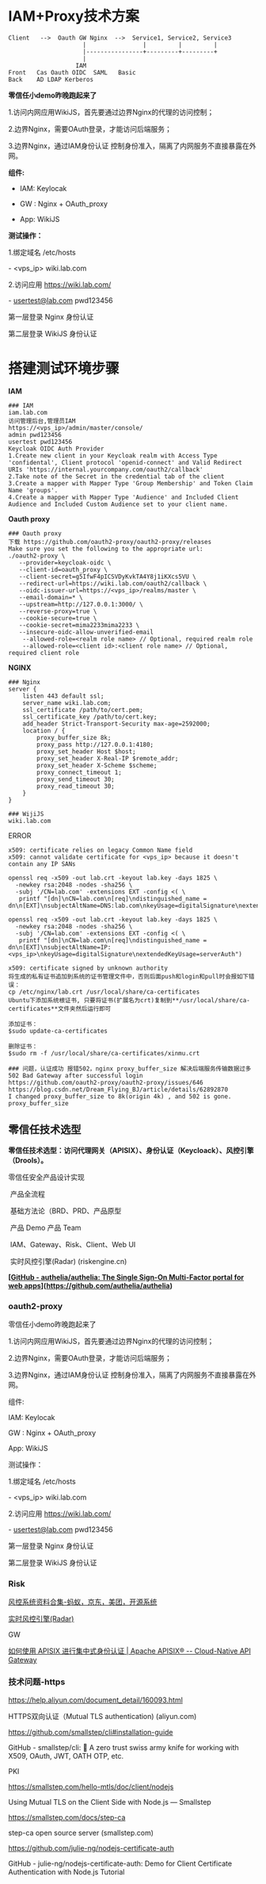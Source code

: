 # IAM+Proxy技术方案

```
Client   -->  Oauth GW Nginx  -->  Service1, Service2, Service3 
                     |                |         |         |
                     |----------------+---------+---------+
                     |
                   IAM
Front   Cas Oauth OIDC  SAML   Basic   
Back    AD LDAP Kerberos 
```

**零信任小demo昨晚跑起来了**

1.访问内网应用WikiJS，首先要通过边界Nginx的代理的访问控制；

2.边界Nginx，需要OAuth登录，才能访问后端服务；

3.边界Nginx，通过IAM身份认证 控制身份准入，隔离了内网服务不直接暴露在外网。

**组件:**

- IAM: Keylocak

- GW : Nginx + OAuth_proxy

- App: WikiJS

**测试操作：**

1.绑定域名 /etc/hosts

  \- <vps_ip> wiki.lab.com

2.访问应用 https://wiki.lab.com/

  \- usertest@lab.com pwd123456

  第一层登录 Nginx 身份认证

  第二层登录 WikiJS 身份认证

  

# 搭建测试环境步骤

**IAM**

```
### IAM
iam.lab.com
访问管理后台,管理员IAM
https://<vps_ip>/admin/master/console/
admin pwd123456
usertest pwd123456
Keycloak OIDC Auth Provider
1.Create new client in your Keycloak realm with Access Type 'confidental', Client protocol 'openid-connect' and Valid Redirect URIs 'https://internal.yourcompany.com/oauth2/callback'
2.Take note of the Secret in the credential tab of the client
3.Create a mapper with Mapper Type 'Group Membership' and Token Claim Name 'groups'.
4.Create a mapper with Mapper Type 'Audience' and Included Client Audience and Included Custom Audience set to your client name.
```

**Oauth proxy**

```
### Oauth proxy
下载 https://github.com/oauth2-proxy/oauth2-proxy/releases
Make sure you set the following to the appropriate url:
./oauth2-proxy \
   --provider=keycloak-oidc \
   --client-id=oauth_proxy \
   --client-secret=g5IfwF4pICSVDyKvkTA4Y8j1iKXcs5VU \
   --redirect-url=https://wiki.lab.com/oauth2/callback \
   --oidc-issuer-url=https://<vps_ip>/realms/master \
   --email-domain=* \
   --upstream=http://127.0.0.1:3000/ \
   --reverse-proxy=true \
   --cookie-secure=true \
   --cookie-secret=mima2233mima2233 \
   --insecure-oidc-allow-unverified-email  
    --allowed-role=<realm role name> // Optional, required realm role
    --allowed-role=<client id>:<client role name> // Optional, required client role
```

**NGINX**

```
### Nginx
server {
    listen 443 default ssl;
    server_name wiki.lab.com;
    ssl_certificate /path/to/cert.pem;
    ssl_certificate_key /path/to/cert.key;
    add_header Strict-Transport-Security max-age=2592000;
    location / {
        proxy_buffer_size 8k;
        proxy_pass http://127.0.0.1:4180;
        proxy_set_header Host $host;
        proxy_set_header X-Real-IP $remote_addr;
        proxy_set_header X-Scheme $scheme;
        proxy_connect_timeout 1;
        proxy_send_timeout 30;
        proxy_read_timeout 30;
    }
}

### WijiJS
wiki.lab.com
```

ERROR

```
x509: certificate relies on legacy Common Name field
x509: cannot validate certificate for <vps_ip> because it doesn't contain any IP SANs

openssl req -x509 -out lab.crt -keyout lab.key -days 1825 \
  -newkey rsa:2048 -nodes -sha256 \
  -subj '/CN=lab.com' -extensions EXT -config <( \
   printf "[dn]\nCN=lab.com\n[req]\ndistinguished_name = dn\n[EXT]\nsubjectAltName=DNS:lab.com\nkeyUsage=digitalSignature\nextendedKeyUsage=serverAuth")

openssl req -x509 -out lab.crt -keyout lab.key -days 1825 \
  -newkey rsa:2048 -nodes -sha256 \
  -subj '/CN=lab.com' -extensions EXT -config <( \
   printf "[dn]\nCN=lab.com\n[req]\ndistinguished_name = dn\n[EXT]\nsubjectAltName=IP:<vps_ip>\nkeyUsage=digitalSignature\nextendedKeyUsage=serverAuth")

x509: certificate signed by unknown authority
将生成的私有证书追加到系统的证书管理文件中，否则后面push和login和pull时会报如下错误：
cp /etc/nginx/lab.crt /usr/local/share/ca-certificates
Ubuntu下添加系统根证书, 只要将证书(扩展名为crt)复制到**/usr/local/share/ca-certificates**文件夹然后运行即可

添加证书：
$sudo update-ca-certificates

删除证书：
$sudo rm -f /usr/local/share/ca-certificates/xinmu.crt  

### 问题，认证成功 报错502，nginx proxy_buffer_size 解决后端服务传输数据过多
502 Bad Gateway after successful login
https://github.com/oauth2-proxy/oauth2-proxy/issues/646
https://blog.csdn.net/Dream_Flying_BJ/article/details/62892870
I changed proxy_buffer_size to 8k(origin 4k) , and 502 is gone.
proxy_buffer_size
```


## **零信任技术选型**

**零信任技术选型：访问代理网关（APISIX）、身份认证（Keycloack）、风控引擎（Drools）。**

零信任安全产品设计实现

​         产品全流程

​             基础方法论（BRD、PRD、产品原型

​             产品 Demo 产品 Team

​                 IAM、Gateway、Risk、Client、Web UI

​                     实时风控引擎(Radar) (riskengine.cn)

**[****[GitHub - authelia/authelia: The Single Sign-On Multi-Factor portal for web apps](https://github.com/authelia/authelia)****](**https://github.com/authelia/authelia**)**

### **oauth2-proxy**

零信任小demo昨晚跑起来了

1.访问内网应用WikiJS，首先要通过边界Nginx的代理的访问控制；

2.边界Nginx，需要OAuth登录，才能访问后端服务；

3.边界Nginx，通过IAM身份认证 控制身份准入，隔离了内网服务不直接暴露在外网。

组件:

IAM: Keylocak

GW : Nginx + OAuth_proxy

App: WikiJS

测试操作：

1.绑定域名 /etc/hosts

  \- <vps_ip> wiki.lab.com

2.访问应用 https://wiki.lab.com/

  \- usertest@lab.com pwd123456

  第一层登录 Nginx 身份认证

  第二层登录 WikiJS 身份认证

### Risk

[风控系统资料合集-蚂蚁，京东，美团，开源系统](https://zhuanlan.zhihu.com/p/107975044)

[实时风控引擎(Radar)](https://www.riskengine.cn/)

GW

[如何使用 APISIX 进行集中式身份认证 | Apache APISIX® -- Cloud-Native API Gateway](https://apisix.apache.org/zh/blog/2021/09/07/how-to-use-apisix-auth/)

### **技术问题-https**

https://help.aliyun.com/document_detail/160093.html

HTTPS双向认证（Mutual TLS authentication) (aliyun.com)

https://github.com/smallstep/cli#installation-guide

GitHub - smallstep/cli: 🧰 A zero trust swiss army knife for working with X509, OAuth, JWT, OATH OTP, etc.

PKI

https://smallstep.com/hello-mtls/doc/client/nodejs

Using Mutual TLS on the Client Side with Node.js — Smallstep

https://smallstep.com/docs/step-ca

step-ca open source server (smallstep.com)

https://github.com/julie-ng/nodejs-certificate-auth

GitHub - julie-ng/nodejs-certificate-auth: Demo for Client Certificate Authentication with Node.js Tutorial
